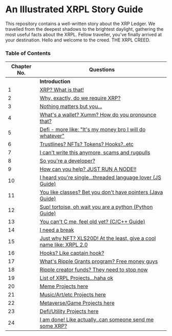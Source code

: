 # An Illustrated XRPL Story Guide

This repository contains a well-written story about the XRP Ledger. We travelled from the deepest shadows to the brightest daylight, gathering the most useful facts about the XRPL. Fellow traveller, you've finally arrived at your destination.
Hello and welcome to the creed. THE XRPL CREED.

### Table of Contents

| Chapter No. | Questions |
| --- | --------- |
|  | **Introduction** |
|1 | [XRP? What is that!](#what-is-xrp) |
|2 | [Why, exactly, do we require XRP? ](#xrpl-features) |
|3 | [Nothing matters but you...](#xrpl-community) |
|4 | [What's a wallet? Xumm? How do you pronounce that?](#wallet) |
|5 | [Defi - more like: "It's my money bro I will do whatever" ](#xrpl-defi) |
|6 | [Trustlines? NFTs? Tokens? Hooks?..etc](#xrpl-feature-details) |
|7 | [I can't write this anymore, scams and rugpulls](#developer-frustation-1) |
|8 | [So you're a developer?](#xrpl-developer) |
|9 | [How can you help? JUST RUN A NODE!! ](#how-to-run-xrpl-node) |
|10 | [I heard you're single...threaded language lover (JS Guide)](#xrpl-js-guide) |
|11 | [You like classes? Bet you don't have pointers (Java Guide) ](#xrpl-java-guide) |
|12 | [Sup! tortoise, oh wait you are a python (Python Guide)](#xrpl-python-guide) |
|13 | [You can't C me, feel old yet? (C/C++ Guide)](#xrpl-ccplusplus-guide) |
|14 | [I need a break](#developer-frustation-2)
|15 | [Just why NFT? XLS20D! At the least, give a cool name like: XRPL 2.0](#xrpl-nfts) |
|16 | [Hooks? Like captain hook?](#xrpl-hooks) |
|17 | [What's Ripple Grants program? Free money guys](#ripple-grants) |
|18 | [Ripple creator funds? They need to stop now](#ripple-creator-funds) |
|19 | [List of XRPL Projects...haha ok](#xrpl-projects) |
|20 | [Meme Projects here](#xrpl-project-1) |
|21 | [Music/Art/etc Projects here](#xrpl-project-2) |
|22 | [Metaverse/Game Projects here](#xrpl-project-3) |
|23 | [Defi/Utility Projects here](#xrpl-project-4) |
|24 | [I am done! Like actually..can someone send me some XRP?](#developer-frustation-3)|

